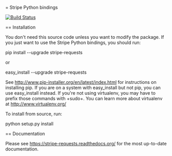 = Stripe Python bindings

[![Build Status](https://travis-ci.org/allanlei/stripe-requests.png?branch=develop)](https://travis-ci.org/allanlei/stripe-requests)

== Installation

You don't need this source code unless you want to modify the
package. If you just want to use the Stripe Python bindings, you
should run:

  pip install --upgrade stripe-requests

or

  easy_install --upgrade stripe-requests

See http://www.pip-installer.org/en/latest/index.html for instructions
on installing pip. If you are on a system with easy_install but not
pip, you can use easy_install instead. If you're not using virtualenv,
you may have to prefix those commands with +sudo+. You can learn more
about virtualenv at http://www.virtualenv.org/

To install from source, run:

  python setup.py install

== Documentation

Please see https://stripe-requests.readthedocs.org/ for the most up-to-date
documentation.

